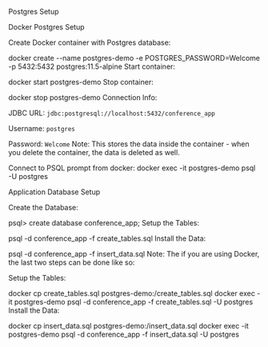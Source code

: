 Postgres Setup

Docker Postgres Setup

Create Docker container with Postgres database:

docker create --name postgres-demo -e POSTGRES_PASSWORD=Welcome -p 5432:5432 postgres:11.5-alpine
Start container:

docker start postgres-demo
Stop container:

docker stop postgres-demo
Connection Info:

JDBC URL: `jdbc:postgresql://localhost:5432/conference_app`

Username: `postgres`

Password: `Welcome`
Note: This stores the data inside the container - when you delete the container, the data is deleted as well.

Connect to PSQL prompt from docker:
docker exec -it postgres-demo psql -U postgres

Application Database Setup

Create the Database:

psql> create database conference_app;
Setup the Tables:

psql -d conference_app -f create_tables.sql
Install the Data:

psql -d conference_app -f insert_data.sql
Note: The if you are using Docker, the last two steps can be done like so:

Setup the Tables:

docker cp create_tables.sql postgres-demo:/create_tables.sql
docker exec -it postgres-demo psql -d conference_app -f create_tables.sql -U postgres
Install the Data:

docker cp insert_data.sql postgres-demo:/insert_data.sql
docker exec -it postgres-demo psql -d conference_app -f insert_data.sql -U postgres
